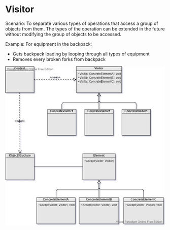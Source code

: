 Visitor
===

Scenario: To separate various types of operations that access a group of objects from them. The types of the operation can be extended in the future without modifying the group of objects to be accessed.

Example: For equipment in the backpack:
- Gets backpack loading by looping through all types of equipment
- Removes every broken forks from backpack

![UML](UML.jpg)
